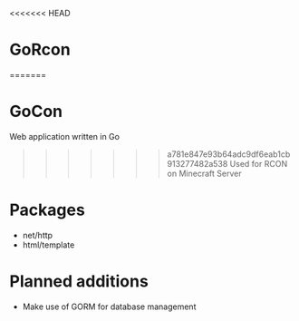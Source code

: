 <<<<<<< HEAD
# GoRcon
=======
# GoCon
Web application written in Go
>>>>>>> a781e847e93b64adc9df6eab1cb913277482a538
Used for RCON on Minecraft Server

# Packages
- net/http
- html/template

# Planned additions
- Make use of GORM for database management
